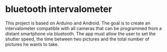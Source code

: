 # bluetooth intervalometer

This project is based on Arduino and Android. The goal is to create an intervalometer compatible with all cameras that can be programmed from a distant smartphone via bluetooth.
The app must allow the user to set the shutter speed, the time between two pictures and the total number of pictures he wants to take.
